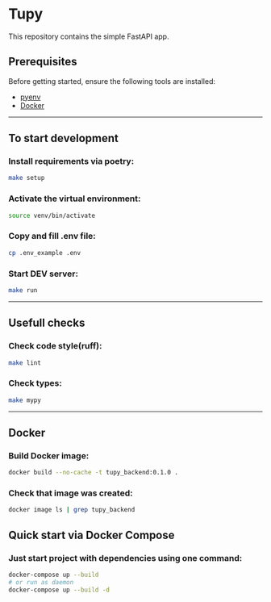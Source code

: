 # Tupy

This repository contains the simple FastAPI app.

## Prerequisites

Before getting started, ensure the following tools are installed:

* [pyenv](https://github.com/pyenv/pyenv)
* [Docker](https://www.docker.com/)

---

## To start development
### Install requirements via poetry:
```bash
make setup
```

### Activate the virtual environment:
```bash
source venv/bin/activate
```

### Copy and fill .env file:
```bash
cp .env_example .env
```

### Start DEV server:
```bash
make run
```
---

## Usefull checks
### Check code style(ruff):
```bash
make lint
```

### Check types:
```bash
make mypy
```

---
## Docker
### Build Docker image:
```bash
docker build --no-cache -t tupy_backend:0.1.0 .
```

### Check that image was created:
```bash
docker image ls | grep tupy_backend
```


## Quick start via Docker Compose
### Just start project with dependencies using one command:
```bash
docker-compose up --build
# or run as daemon
docker-compose up --build -d
```